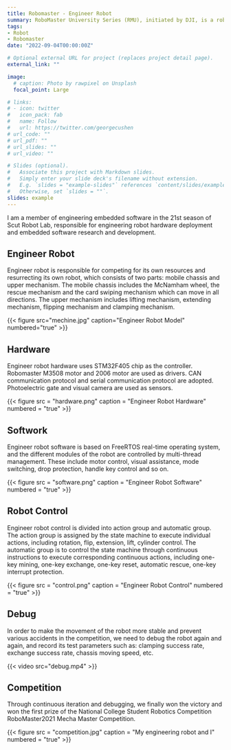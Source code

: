 ```yaml
---
title: Robomaster - Engineer Robot
summary: RoboMaster University Series (RMU), initiated by DJI, is a robot competition and academic exchange platform designed for global science and technology lovers.
tags:
- Robot
- Robomaster
date: "2022-09-04T00:00:00Z"

# Optional external URL for project (replaces project detail page).
external_link: ""

image:
  # caption: Photo by rawpixel on Unsplash
  focal_point: Large

# links:
# - icon: twitter
#   icon_pack: fab
#   name: Follow
#   url: https://twitter.com/georgecushen
# url_code: ""
# url_pdf: ""
# url_slides: ""
# url_video: ""

# Slides (optional).
#   Associate this project with Markdown slides.
#   Simply enter your slide deck's filename without extension.
#   E.g. `slides = "example-slides"` references `content/slides/example-slides.md`.
#   Otherwise, set `slides = ""`.
slides: example
---
```


I am a member of engineering embedded software in the 21st season of Scut Robot Lab, responsible for engineering robot hardware deployment and embedded software research and development.

## Engineer Robot

Engineer robot is responsible for competing for its own resources and resurrecting its own robot, which consists of two parts: mobile chassis and upper mechanism. The mobile chassis includes the McNamham wheel, the rescue mechanism and the card swiping mechanism which can move in all directions. The upper mechanism includes lifting mechanism, extending mechanism, flipping mechanism and clamping mechanism.

{{< figure src="mechine.jpg" caption="Engineer Robot Model" numbered="true" >}}

## Hardware

Engineer robot hardware uses STM32F405 chip as the controller. Robomaster M3508 motor and 2006 motor are used as drivers. CAN communication protocol and serial communication protocol are adopted. Photoelectric gate and visual camera are used as sensors.

{{< figure src = "hardware.png" caption = "Engineer Robot Hardware" numbered = "true" >}}


## Softwork

Engineer robot software is based on FreeRTOS real-time operating system, and the different modules of the robot are controlled by multi-thread management. These include motor control, visual assistance, mode switching, drop protection, handle key control and so on.

{{< figure src = "software.png" caption = "Engineer Robot Software" numbered = "true" >}}


## Robot Control

Engineer robot control is divided into action group and automatic group. The action group is assigned by the state machine to execute individual actions, including rotation, flip, extension, lift, cylinder control. The automatic group is to control the state machine through continuous instructions to execute corresponding continuous actions, including one-key mining, one-key exchange, one-key reset, automatic rescue, one-key interrupt protection.

{{< figure src = "control.png" caption = "Engineer Robot Control" numbered = "true" >}}


## Debug

In order to make the movement of the robot more stable and prevent various accidents in the competition, we need to debug the robot again and again, and record its test parameters such as: clamping success rate, exchange success rate, chassis moving speed, etc.

{{< video src="debug.mp4" >}}

## Competition

Through continuous iteration and debugging, we finally won the victory and won the first prize of the National College Student Robotics Competition RoboMaster2021 Mecha Master Competition.

{{< figure src = "competition.jpg" caption = "My engineering robot and I" numbered = "true" >}}
